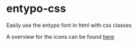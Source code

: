 # entypo-css
Easily use the entypo font in html with css classes

A overview for the icons can be found [here](http://htmlpreview.github.io/?https://github.com/j0nxs/blob/master/index.html)
